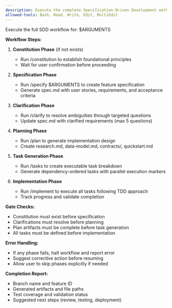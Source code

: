 ```yaml
---
description: Execute the complete Specification-Driven Development workflow from constitution to implementation
allowed-tools: Bash, Read, Write, Edit, MultiEdit
---
```


Execute the full SDD workflow for: $ARGUMENTS

**Workflow Steps:**

1. **Constitution Phase** (if not exists)
   - Run /constitution to establish foundational principles
   - Wait for user confirmation before proceeding

2. **Specification Phase**
   - Run /specify $ARGUMENTS to create feature specification
   - Generate spec.md with user stories, requirements, and acceptance criteria

3. **Clarification Phase**
   - Run /clarify to resolve ambiguities through targeted questions
   - Update spec.md with clarified requirements (max 5 questions)

4. **Planning Phase**
   - Run /plan to generate implementation design
   - Create research.md, data-model.md, contracts/, quickstart.md

5. **Task Generation Phase**
   - Run /tasks to create executable task breakdown
   - Generate dependency-ordered tasks with parallel execution markers

6. **Implementation Phase**
   - Run /implement to execute all tasks following TDD approach
   - Track progress and validate completion

**Gate Checks:**
- Constitution must exist before specification
- Clarifications must resolve before planning
- Plan artifacts must be complete before task generation
- All tasks must be defined before implementation

**Error Handling:**
- If any phase fails, halt workflow and report error
- Suggest corrective action before resuming
- Allow user to skip phases explicitly if needed

**Completion Report:**
- Branch name and feature ID
- Generated artifacts and file paths
- Test coverage and validation status
- Suggested next steps (review, testing, deployment)